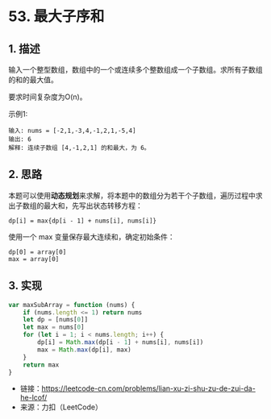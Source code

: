 # 53. 最大子序和

## 1. 描述

输入一个整型数组，数组中的一个或连续多个整数组成一个子数组。求所有子数组的和的最大值。

要求时间复杂度为O(n)。

示例1:

```text
输入: nums = [-2,1,-3,4,-1,2,1,-5,4]
输出: 6
解释: 连续子数组 [4,-1,2,1] 的和最大，为 6。
```

## 2. 思路

本题可以使用**动态规划**来求解，将本题中的数组分为若干个子数组，遍历过程中求出子数组的最大和，先写出状态转移方程：

```text
dp[i] = max{dp[i - 1] + nums[i], nums[i]}
```

使用一个 max 变量保存最大连续和，确定初始条件：

```text
dp[0] = array[0]
max = array[0]
```

## 3. 实现

```js
var maxSubArray = function (nums) {
    if (nums.length <= 1) return nums
    let dp = [nums[0]]
    let max = nums[0]
    for (let i = 1; i < nums.length; i++) {
        dp[i] = Math.max(dp[i - 1] + nums[i], nums[i])
        max = Math.max(dp[i], max)
    }
    return max
}
```

- 链接：https://leetcode-cn.com/problems/lian-xu-zi-shu-zu-de-zui-da-he-lcof/
- 来源：力扣（LeetCode）

 
 <comment-comment/> 
 